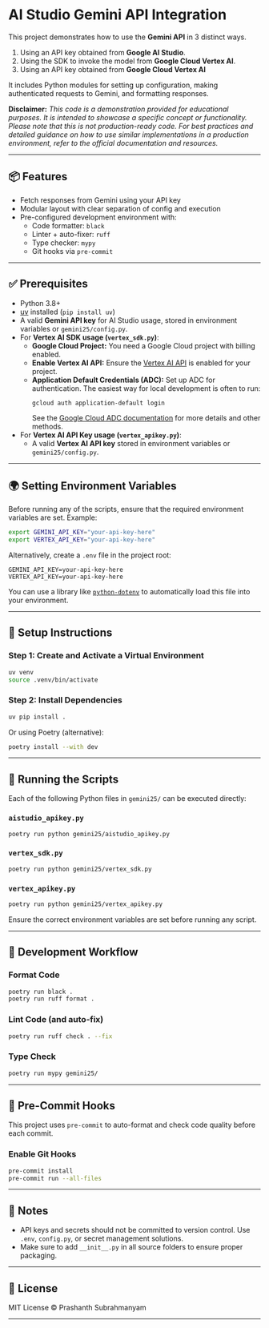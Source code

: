 # AI Studio Gemini API Integration

This project demonstrates how to use the **Gemini API** in 3 distinct ways.
1) Using an API key obtained from **Google AI Studio**.
2) Using the SDK to invoke the model from **Google Cloud Vertex AI**.
3) Using an API key obtained from **Google Cloud Vertex AI**

It includes Python modules for setting up configuration, making authenticated requests to Gemini, and formatting responses.

**Disclaimer:**
_This code is a demonstration provided for educational purposes. It is intended to showcase a specific concept or functionality. Please note that this is not production-ready code. For best practices and detailed guidance on how to use similar implementations in a production environment, refer to the official documentation and resources._

---

## 📦 Features

- Fetch responses from Gemini using your API key
- Modular layout with clear separation of config and execution
- Pre-configured development environment with:
  - Code formatter: `black`
  - Linter + auto-fixer: `ruff`
  - Type checker: `mypy`
  - Git hooks via `pre-commit`

---

## ✅ Prerequisites

- Python 3.8+
- [uv](https://docs.astral.sh/uv/) installed (`pip install uv`)
- A valid **Gemini API key** for AI Studio usage, stored in environment variables or `gemini25/config.py`.
- For **Vertex AI SDK usage (`vertex_sdk.py`)**:
   - **Google Cloud Project:** You need a Google Cloud project with billing enabled.
   - **Enable Vertex AI API:** Ensure the [Vertex AI API](https://console.cloud.google.com/apis/library/aiplatform.googleapis.com) is enabled for your project.
   - **Application Default Credentials (ADC):** Set up ADC for authentication. The easiest way for local development is often to run:
     ```bash
     gcloud auth application-default login
     ```
     See the [Google Cloud ADC documentation](https://cloud.google.com/docs/authentication/provide-credentials-adc) for more details and other methods.
- For **Vertex AI API Key usage (`vertex_apikey.py`)**:
   - A valid **Vertex AI API key** stored in environment variables or `gemini25/config.py`.

---

## 🌍 Setting Environment Variables

Before running any of the scripts, ensure that the required environment variables are set. Example:

```bash
export GEMINI_API_KEY="your-api-key-here"
export VERTEX_API_KEY="your-api-key-here"
```

Alternatively, create a `.env` file in the project root:

```
GEMINI_API_KEY=your-api-key-here
VERTEX_API_KEY=your-api-key-here
```

You can use a library like [`python-dotenv`](https://pypi.org/project/python-dotenv/) to automatically load this file into your environment.

---

## 🚀 Setup Instructions

### Step 1: Create and Activate a Virtual Environment

```bash
uv venv
source .venv/bin/activate
```

### Step 2: Install Dependencies

```bash
uv pip install .
```

Or using Poetry (alternative):

```bash
poetry install --with dev
```

---



## 🔧 Running the Scripts

Each of the following Python files in `gemini25/` can be executed directly:

### `aistudio_apikey.py`
```bash
poetry run python gemini25/aistudio_apikey.py
```

### `vertex_sdk.py`
```bash
poetry run python gemini25/vertex_sdk.py
```

### `vertex_apikey.py`
```bash
poetry run python gemini25/vertex_apikey.py
```

Ensure the correct environment variables are set before running any script.

---

## 🧪 Development Workflow

### Format Code

```bash
poetry run black .
poetry run ruff format .
```

### Lint Code (and auto-fix)

```bash
poetry run ruff check . --fix
```

### Type Check

```bash
poetry run mypy gemini25/
```

---

## 🔀 Pre-Commit Hooks

This project uses `pre-commit` to auto-format and check code quality before each commit.

### Enable Git Hooks

```bash
pre-commit install
pre-commit run --all-files
```

---

## 🧐 Notes

- API keys and secrets should not be committed to version control. Use `.env`, `config.py`, or secret management solutions.
- Make sure to add `__init__.py` in all source folders to ensure proper packaging.

---

## 📜 License

MIT License © Prashanth Subrahmanyam

---
